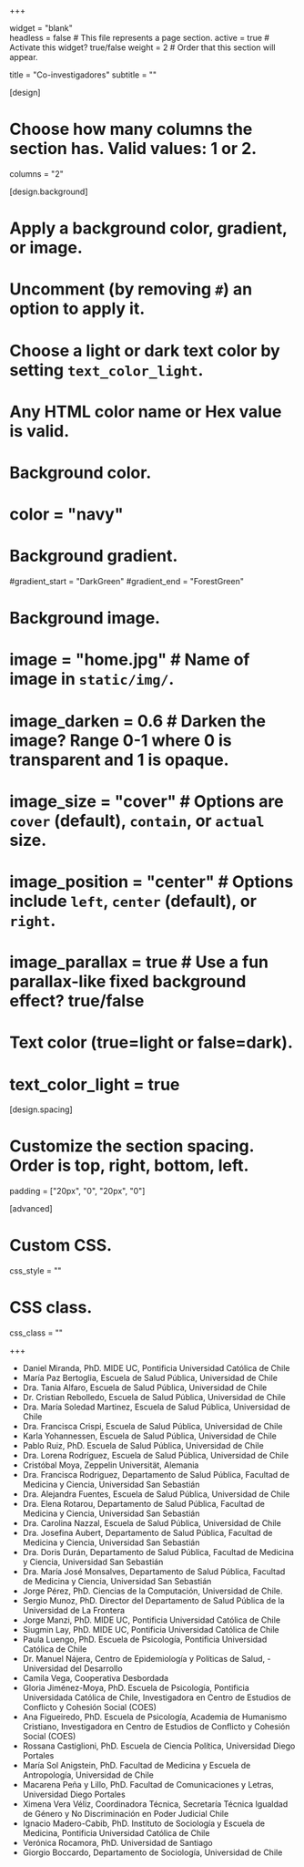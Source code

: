 +++

widget = "blank"  
headless = false  # This file represents a page section.
active = true  # Activate this widget? true/false
weight = 2  # Order that this section will appear.

title = "Co-investigadores"
subtitle = ""

[design]
  # Choose how many columns the section has. Valid values: 1 or 2.
  columns = "2"

[design.background]
  # Apply a background color, gradient, or image.
  #   Uncomment (by removing `#`) an option to apply it.
  #   Choose a light or dark text color by setting `text_color_light`.
  #   Any HTML color name or Hex value is valid.

  # Background color.
  # color = "navy"

  # Background gradient.
  #gradient_start = "DarkGreen"
  #gradient_end = "ForestGreen"

  # Background image.
  # image = "home.jpg"  # Name of image in `static/img/`.
  # image_darken = 0.6  # Darken the image? Range 0-1 where 0 is transparent and 1 is opaque.
  # image_size = "cover"  #  Options are `cover` (default), `contain`, or `actual` size.
  # image_position = "center"  # Options include `left`, `center` (default), or `right`.
  # image_parallax = true  # Use a fun parallax-like fixed background effect? true/false

  # Text color (true=light or false=dark).
  # text_color_light = true

[design.spacing]
  # Customize the section spacing. Order is top, right, bottom, left.
  padding = ["20px", "0", "20px", "0"]

[advanced]
 # Custom CSS.
 css_style = ""

 # CSS class.
 css_class = ""
 
+++

- Daniel Miranda, PhD. MIDE UC, Pontificia Universidad Católica de Chile
- María Paz Bertoglia, Escuela de Salud Pública, Universidad de Chile
- Dra. Tania Alfaro, Escuela de Salud Pública, Universidad de Chile
- Dr. Cristian Rebolledo, Escuela de Salud Pública, Universidad de Chile
- Dra. María Soledad Martinez, Escuela de Salud Pública, Universidad de Chile
- Dra. Francisca Crispi, Escuela de Salud Pública, Universidad de Chile
- Karla Yohannessen, Escuela de Salud Pública, Universidad de Chile
- Pablo Ruiz, PhD. Escuela de Salud Pública, Universidad de Chile
- Dra. Lorena Rodríguez, Escuela de Salud Pública, Universidad de Chile
- Cristóbal Moya, Zeppelin Universität, Alemania
- Dra. Francisca Rodriguez, Departamento de Salud Pública, Facultad de Medicina y Ciencia, Universidad San Sebastián
- Dra. Alejandra Fuentes, Escuela de Salud Pública, Universidad de Chile
- Dra. Elena Rotarou, Departamento de Salud Pública, Facultad de Medicina y Ciencia, Universidad San Sebastián
- Dra. Carolina Nazzal, Escuela de Salud Pública, Universidad de Chile
- Dra. Josefina Aubert, Departamento de Salud Pública, Facultad de Medicina y Ciencia, Universidad San Sebastián
- Dra. Doris Durán, Departamento de Salud Pública, Facultad de Medicina y Ciencia, Universidad San Sebastián
- Dra. María José Monsalves, Departamento de Salud Pública, Facultad de Medicina y Ciencia, Universidad San Sebastián
- Jorge Pérez, PhD. Ciencias de la Computación, Universidad de Chile.
- Sergio Munoz, PhD. Director del Departamento de Salud Pública de la Universidad de La Frontera
- Jorge Manzi, PhD. MIDE UC, Pontificia Universidad Católica de Chile
- Siugmin Lay, PhD. MIDE UC, Pontificia Universidad Católica de Chile
- Paula Luengo, PhD. Escuela de Psicología, Pontificia Universidad Católica de Chile
- Dr. Manuel Nájera, Centro de Epidemiología y Políticas de Salud, -Universidad del Desarrollo
- Camila Vega, Cooperativa Desbordada
- Gloria Jiménez-Moya, PhD. Escuela de Psicología, Pontificia Universidada Católica de Chile, Investigadora en Centro de Estudios de Conflicto y Cohesión Social (COES)
- Ana Figueiredo, PhD. Escuela de Psicología, Academia de Humanismo Cristiano, Investigadora en Centro de Estudios de Conflicto y Cohesión Social (COES)
- Rossana Castiglioni, PhD. Escuela de Ciencia Política, Universidad Diego Portales
- María Sol Anigstein, PhD. Facultad de Medicina y Escuela de Antropología, Universidad de Chile
- Macarena Peña y Lillo, PhD. Facultad de Comunicaciones y Letras, Universidad Diego Portales
- Ximena Vera Véliz, Coordinadora Técnica, Secretaría Técnica Igualdad de Género y No Discriminación en Poder Judicial Chile
- Ignacio Madero-Cabib, PhD. Instituto de Sociología y Escuela de Medicina, Pontificia Universidad Católica de Chile
- Verónica Rocamora, PhD. Universidad de Santiago
- Giorgio Boccardo, Departamento de Sociología, Universidad de Chile
